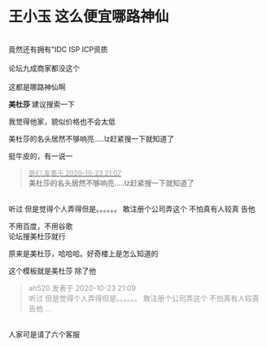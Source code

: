# 王小玉 这么便宜哪路神仙


<img id="aimg_SH4GE" onclick="zoom(this, this.src, 0, 0, 0)" class="zoom" src="https://laji.o--o.xyz/i/2020/10/23/ytdp5t.png" onmouseover="img_onmouseoverfunc(this)" onload="thumbImg(this)" border="0" alt="" /><br />
<br />
竟然还有拥有&quot;IDC ISP ICP资质<br />
<br />
论坛九成商家都没这个<br />
<br />
这都是哪路神仙啊

<strong>美杜莎</strong> 建议搜索一下

我觉得他家，貌似价格也不会太低

美杜莎的名头居然不够响亮.....lz赶紧搜一下就知道了<img id="aimg_J0aru" onclick="zoom(this, this.src, 0, 0, 0)" class="zoom" src="https://cdn.jsdelivr.net/gh/hishis/forum-master/public/images/patch.gif" onmouseover="img_onmouseoverfunc(this)" onload="thumbImg(this)" border="0" alt="" />

挺牛皮的，有一说一

<div class="quote"><blockquote><font size="2"><a href="https://www.hostloc.com/forum.php?mod=redirect&amp;goto=findpost&amp;pid=9343256&amp;ptid=757772" target="_blank"><font color="#999999">哥们 发表于 2020-10-23 21:07</font></a></font><br />
美杜莎的名头居然不够响亮.....lz赶紧搜一下就知道了</blockquote></div><br />
听过 但是觉得个人弄得但是。。。。。。 敢注册个公司弄这个 不怕真有人较真 告他

不用百度，不用谷歌<br />
论坛搜美杜莎就行<img id="aimg_HzU09" onclick="zoom(this, this.src, 0, 0, 0)" class="zoom" src="https://cdn.jsdelivr.net/gh/hishis/forum-master/public/images/patch.gif" onmouseover="img_onmouseoverfunc(this)" onload="thumbImg(this)" border="0" alt="" />

原来是美杜莎，哈哈哈。好奇楼上是怎么知道的

这个模板就是美杜莎 除了他

<div class="quote"><blockquote><font color="#999999">ah520 发表于 2020-10-23 21:09</font><br />
<font color="#999999">听过 但是觉得个人弄得但是。。。。。。 敢注册个公司弄这个 不怕真有人较真 告他 ...</font></blockquote></div><br />
人家可是请了六个客服
